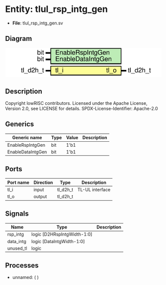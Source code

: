 # Entity: tlul_rsp_intg_gen

- **File**: tlul_rsp_intg_gen.sv
## Diagram

![Diagram](tlul_rsp_intg_gen.svg "Diagram")
## Description

Copyright lowRISC contributors.
 Licensed under the Apache License, Version 2.0, see LICENSE for details.
 SPDX-License-Identifier: Apache-2.0
 
## Generics

| Generic name      | Type | Value | Description |
| ----------------- | ---- | ----- | ----------- |
| EnableRspIntgGen  | bit  | 1'b1  |             |
| EnableDataIntgGen | bit  | 1'b1  |             |
## Ports

| Port name | Direction | Type     | Description     |
| --------- | --------- | -------- | --------------- |
| tl_i      | input     | tl_d2h_t | TL-UL interface |
| tl_o      | output    | tl_d2h_t |                 |
## Signals

| Name      | Type                        | Description |
| --------- | --------------------------- | ----------- |
| rsp_intg  | logic [D2HRspIntgWidth-1:0] |             |
| data_intg | logic [DataIntgWidth-1:0]   |             |
| unused_tl | logic                       |             |
## Processes
- unnamed: (  )

